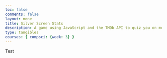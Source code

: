 ```yaml
---
toc: false
comments: false
layout: none
title: Silver Screen Stats
description: A game using JavaScript and the TMDb API to quiz you on movies.
type: tangibles
courses: { compsci: {week: 3} }
---
```


Test